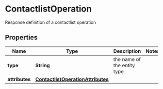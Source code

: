 

# ContactlistOperation

Response definition of a contactlist operation

## Properties

Name | Type | Description | Notes
------------ | ------------- | ------------- | -------------
**type** | **String** | the name of the entity type | 
**attributes** | [**ContactlistOperationAttributes**](ContactlistOperationAttributes.md) |  | 



